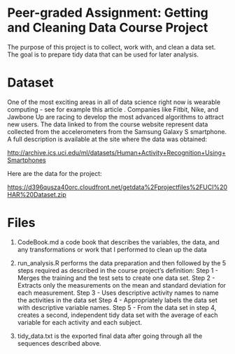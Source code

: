 # Peer-graded Assignment: Getting and Cleaning Data Course Project

The purpose of this project is to collect, work with, and clean a data set. The goal is to prepare tidy data that can be used for later analysis.

# Dataset

One of the most exciting areas in all of data science right now is wearable computing - see for example this article . Companies like Fitbit, Nike, and Jawbone Up are racing to develop the most advanced algorithms to attract new users. The data linked to from the course website represent data collected from the accelerometers from the Samsung Galaxy S smartphone. A full description is available at the site where the data was obtained:

http://archive.ics.uci.edu/ml/datasets/Human+Activity+Recognition+Using+Smartphones

Here are the data for the project:

https://d396qusza40orc.cloudfront.net/getdata%2Fprojectfiles%2FUCI%20HAR%20Dataset.zip

# Files

1. CodeBook.md a code book that describes the variables, the data, and any transformations or work that I performed to clean up the data

2. run_analysis.R performs the data preparation and then followed by the 5 steps required as described in the course project’s definition:
    Step 1 - Merges the training and the test sets to create one data set.
    Step 2 - Extracts only the measurements on the mean and standard deviation for each measurement.
    Step 3 - Uses descriptive activity names to name the activities in the data set
    Step 4 - Appropriately labels the data set with descriptive variable names.
    Step 5 - From the data set in step 4, creates a second, independent tidy data set with the average of each variable for each activity                 and each subject.
3. tidy_data.txt is the exported final data after going through all the sequences described above.
